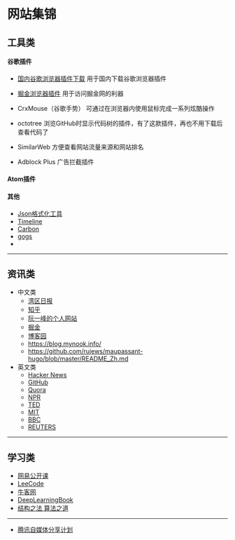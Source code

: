 # 网站集锦

## 工具类
#### 谷歌插件
- [国内谷歌浏览器插件下载](https://www.crx4chrome.com/)
  用于国内下载谷歌浏览器插件

- [掘金浏览器插件](https://juejin.im/extension)
  用于访问掘金网的利器

- CrxMouse（谷歌手势）
  可通过在浏览器内使用鼠标完成一系列炫酷操作

- octotree
  浏览GitHub时显示代码树的插件，有了这款插件，再也不用下载后查看代码了

- SimilarWeb
  方便查看网站流量来源和网站排名

- Adblock Plus
  广告拦截插件

#### Atom插件

#### 其他
- [Json格式化工具]([https://www.json.cn/)
- [Timeline](https://time.graphics/)
- [Carbon](https://carbon.now.sh)
- [gogs](https://github.com/gogs/gogs)
-

---
## 资讯类
- 中文类
  - [湾区日报](https://wanqu.co/)
  - [知乎](https://www.zhihu.com/)
  - [阮一峰的个人网站](http://www.ruanyifeng.com/home.html)
  - [掘金](https://juejin.im)
  - [博客园](https://www.cnblogs.com/)
  - https://blog.mynook.info/
  - https://github.com/rujews/maupassant-hugo/blob/master/README_Zh.md
- 英文类
  - [Hacker News](https://news.ycombinator.com/news)
  - [GitHub](https://github.com/)
  - [Quora](http://www.quora.com/)
  - [NPR](www.npr.org/)
  - [TED](www.ted.com)
  - [MIT](video.mit.edu)
  - [BBC](www.bbc.com/news)
  - [REUTERS](www.reuters.com)

---

## 学习类
- [网易公开课](https://open.163.com/)
- [LeeCode](https://leetcode.com/)
- [牛客网](https://www.nowcoder.com/)
- [DeepLearningBook](http://www.deeplearningbook.org/)
- [结构之法 算法之道](https://blog.csdn.net/v_july_v)


---
- [腾讯自媒体分享计划](https://cloud.tencent.com/developer/support-plan)
